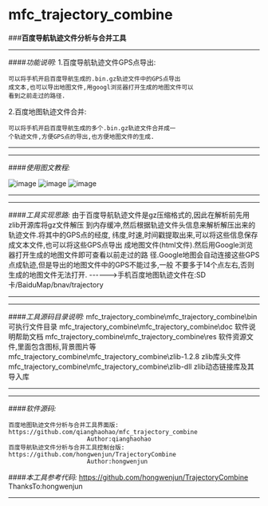 # mfc_trajectory_combine
###**百度导航轨迹文件分析与合并工具**
***
####*功能说明:*
1.百度导航轨迹文件GPS点导出:

    可以将手机开启百度导航生成的.bin.gz轨迹文件中的GPS点导出
    成文本,也可以导出地图文件,用googl浏览器打开生成的地图文件可以
    看到之前走过的路径.

2.百度地图轨迹文件合并:

    可以将手机开启百度导航生成的多个.bin.gz轨迹文件合并成一
    个轨迹文件,方便GPS点的导出,也方便地图文件的生成.
***
***
####*使用图文教程:*

![image](https://github.com/qianghaohao/mfc_trajectory_combine/raw/master/img/export_demo.png)
![image](https://github.com/qianghaohao/mfc_trajectory_combine/raw/master/img/trajectory_combine_demo.png)
![image](https://github.com/qianghaohao/mfc_trajectory_combine/raw/master/img/about_tool.png)
***
***
####*工具实现思路:*
    由于百度导航轨迹文件是gz压缩格式的,因此在解析前先用zlib开源库将gz文件解压
    到内存缓冲,然后根据轨迹文件头信息来解析解压出来的轨迹文件.将其中的GPS点的经度,
    纬度,时速,时间戳提取出来,可以将这些信息保存成文本文件,也可以将这些GPS点导出
    成地图文件(html文件).然后用Google浏览器打开生成的地图文件即可查看以前走过的路
    径.Google地图会自动连接这些GPS点成轨迹,但是导出的地图文件中的GPS不能过多,一般
    不要多于14个点左右,否则生成的地图文件无法打开.
    ------>手机百度地图轨迹文件在:SD卡/BaiduMap/bnav/trajectory

***
***
####*工具源码目录说明:*
    mfc_trajectory_combine\mfc_trajectory_combine\bin   可执行文件目录
    mfc_trajectory_combine\mfc_trajectory_combine\doc   软件说明帮助文档
    mfc_trajectory_combine\mfc_trajectory_combine\res  软件资源文件,里面包含图标,背景图片等
    mfc_trajectory_combine\mfc_trajectory_combine\zlib-1.2.8   zlib库头文件
    mfc_trajectory_combine\mfc_trajectory_combine\zlib-dll  zlib动态链接库及其导入库
***
***
####*软件源码:*

    百度地图轨迹文件分析与合并工具界面版:
    https://github.com/qianghaohao/mfc_trajectory_combine
                          Author:qianghaohao
    百度导航轨迹文件分析与合并工具控制台版:
    https://github.com/hongwenjun/TrajectoryCombine
                          Author:hongwenjun
                          
####*本工具参考代码:*
     https://github.com/hongwenjun/TrajectoryCombine
                           ThanksTo:hongwenjun
***
